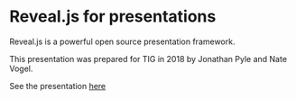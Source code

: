 # Reveal.js for presentations

Reveal.js is a powerful open source presentation framework.

This presentation was prepared for TIG in 2018 by Jonathan Pyle and Nate Vogel.

See the presentation [here](https://natev.github.io/foss_legal_services/)
